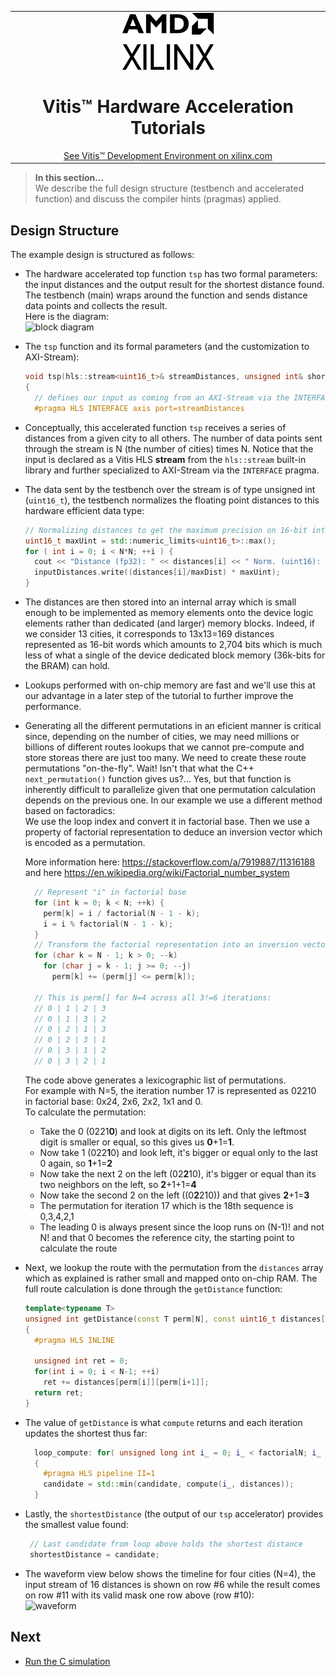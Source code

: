 <!--
/*
 * Copyright 2020-2022 Xilinx, Inc.
 *
 * Licensed under the Apache License, Version 2.0 (the "License");
 * you may not use this file except in compliance with the License.
 * You may obtain a copy of the License at:
 * http://www.apache.org/licenses/LICENSE-2.0
 *
 * Unless required by applicable law or agreed to in writing, software
 * distributed under the License is distributed on an "AS IS" BASIS,
 * WITHOUT WARRANTIES OR CONDITIONS OF ANY KIND, either express or implied.
 * See the License for the specific language governing permissions and
 * limitations under the License.
 */ -->
 
<table class="sphinxhide" width="100%">
 <tr width="100%">
    <td align="center"><img src="https://raw.githubusercontent.com/Xilinx/Image-Collateral/main/xilinx-logo.png" width="30%"/><h1>Vitis™ Hardware Acceleration Tutorials</h1>
    <a href="https://www.xilinx.com/products/design-tools/vitis.html">See Vitis™ Development Environment on xilinx.com</a>
    </td>
 </tr>
</table>

 > **In this section...**   
We describe the full design structure (testbench and accelerated function) and discuss the compiler hints (pragmas) applied. 

## Design Structure
The example design is structured as follows:
- The hardware accelerated top function `tsp` has two formal parameters: the input distances and the output result for the shortest distance found.  The testbench (main) wraps around the function and sends distance data points and collects the result.  
 Here is the diagram:  
  <img src="./images/descript.png" alt="block diagram" title="description" width="600" height="250" />  
- The `tsp` function and its formal parameters (and the customization to AXI-Stream):  
  ```cpp
  void tsp(hls::stream<uint16_t>& streamDistances, unsigned int& shortestDistance)
  {
    // defines our input as coming from an AXI-Stream via the INTERFACE pragma
    #pragma HLS INTERFACE axis port=streamDistances
  ``` 
- Conceptually, this accelerated function `tsp` receives a series of distances from a given city to all others.  The number of data points sent through the stream is N (the number of cities) times N. Notice that the input is declared as a Vitis HLS **stream** from the `hls::stream` built-in library and further specialized to AXI-Stream via the `INTERFACE` pragma. 
- The data sent by the testbench over the stream is of type unsigned int (`uint16_t`), the testbench normalizes the floating point distances to this hardware efficient data type: 
  ```cpp
  // Normalizing distances to get the maximum precision on 16-bit integers
  uint16_t maxUint = std::numeric_limits<uint16_t>::max();
  for ( int i = 0; i < N*N; ++i ) {
    cout << "Distance (fp32): " << distances[i] << " Norm. (uint16): " << (uint16_t)((distances[i]/maxDist) * maxUint);
    inputDistances.write((distances[i]/maxDist) * maxUint);
  }
  ```
- The distances are then stored into an internal array which is small enough to be implemented as memory elements onto the device logic elements rather than dedicated (and larger) memory blocks.  Indeed, if we consider 13 cities, it corresponds to 13x13=169 distances represented as 16-bit words which amounts to 2,704 bits which is much less of what a single of the device dedicated block memory (36k-bits for the BRAM) can hold.
- Lookups performed with on-chip memory are fast and we'll use this at our advantage in a later step of the tutorial to further improve the performance.
- Generating all the different permutations in an eficient manner is critical since, depending on the number of cities, we may need millions or billions of different routes lookups that we cannot pre-compute and store storeas there are just too many. We need to create these route permutations "on-the-fly".
Wait! Isn't that what the C++ `next_permutation()` function gives us?... Yes, but that function is inherently difficult to parallelize given that one permutation calculation depends on the previous one.  In our example we use a different method based on factoradics:   
We use the loop index and convert it in factorial base. Then we use a property of factorial representation to deduce an inversion vector which is encoded as a permutation.

  More information here: https://stackoverflow.com/a/7919887/11316188   
  and here https://en.wikipedia.org/wiki/Factorial_number_system

  ```cpp
    // Represent "i" in factorial base
    for (int k = 0; k < N; ++k) {
      perm[k] = i / factorial(N - 1 - k);
      i = i % factorial(N - 1 - k);
    }
    // Transform the factorial representation into an inversion vector
    for (char k = N - 1; k > 0; --k)
      for (char j = k - 1; j >= 0; --j)
        perm[k] += (perm[j] <= perm[k]);
  
    // This is perm[] for N=4 across all 3!=6 iterations:
    // 0 | 1 | 2 | 3
    // 0 | 1 | 3 | 2
    // 0 | 2 | 1 | 3
    // 0 | 2 | 3 | 1
    // 0 | 3 | 1 | 2
    // 0 | 3 | 2 | 1
  ```

  The code above generates a lexicographic list of permutations.  
  For example with N=5, the iteration number 17 is represented as 02210 in factorial base: 0x24, 2x6, 2x2, 1x1 and 0.  
  To calculate the permutation:
  - Take the 0 (0221**0**) and look at digits on its left. Only the leftmost digit is smaller or equal, so this gives us **0**+1=**1**.
  - Now take 1 (022**1**0) and look left, it's bigger or equal only to the last 0 again, so **1**+1=**2**
  - Now take the next 2 on the left (02**2**10), it's bigger or equal than its two neighbors on the left, so  **2**+1+1=**4**
  - Now take the second 2 on the left ((0**2**210)) and that gives **2**+1=**3** 
  - The permutation for iteration 17 which is the 18th sequence is 0,3,4,2,1
  - The leading 0 is always present since the loop runs on (N-1)! and not N! and that 0 becomes the reference city, the starting point to calculate the route  

- Next, we lookup the route with the permutation from the `distances` array which as explained is rather small and mapped onto on-chip RAM.  The full route calculation is done through the `getDistance` function:

  ```cpp
  template<typename T>
  unsigned int getDistance(const T perm[N], const uint16_t distances[N][N])
  {
    #pragma HLS INLINE

    unsigned int ret = 0;
    for(int i = 0; i < N-1; ++i)
      ret += distances[perm[i]][perm[i+1]];
    return ret;
  }
  ```
- The value of `getDistance` is what `compute` returns and each iteration updates the shortest thus far:
  ```cpp
    loop_compute: for( unsigned long int i_ = 0; i_ < factorialN; i_ += 1 )
    {
      #pragma HLS pipeline II=1
      candidate = std::min(candidate, compute(i_, distances));
    }
  ```
- Lastly, the `shortestDistance` (the output of our `tsp` accelerator) provides the smallest value found:
  ```cpp
   // Last candidate from loop above holds the shortest distance
   shortestDistance = candidate;
   ```
 - The waveform view below shows the timeline for four cities (N=4), the input stream of 16 distances is shown on row #6 while the result comes on row #11 with its valid mask one row above (row #10):  
   <img src="./images/wave1.png" alt="waveform" title="waveform" width="990" height="330" /> 
 
## Next

* [Run the C simulation](./csim.md)
